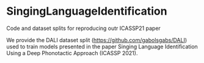 # SingingLanguageIdentification
Code and dataset splits for reproducing outr ICASSP21 paper

We provide the DALI dataset split (https://github.com/gabolsgabs/DALI) used to train models presented in the paper Singing Language Identification Using a Deep Phonotactic Approach (ICASSP 2021). 
